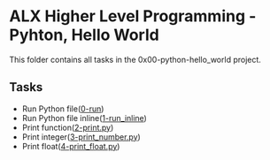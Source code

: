 # ALX Higher Level Programming - Pyhton, Hello World

This folder contains all tasks in the 0x00-python-hello_world project.

## Tasks

- Run Python file([0-run](https://github.com/MaxTheDreaded/alx-higher_level_programming/blob/main/0x00-python-hello_world/0-run))
- Run Python file inline([1-run_inline](./1-run_inline))
- Print function([2-print.py](./2-print.py))
- Print integer([3-print_number.py](./3-print_number.py))
- Print float([4-print_float.py](./4-print_float.py))
